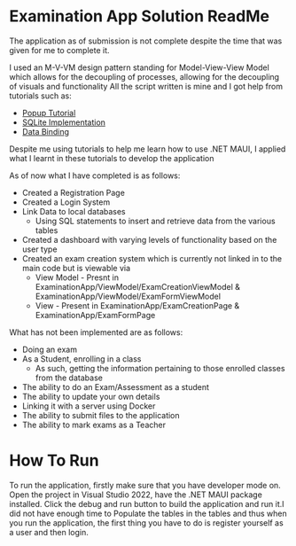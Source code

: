 # Examination App Solution ReadMe

The application as of submission is not complete despite the time that was given for me to complete it.

I used an M-V-VM design pattern standing for Model-View-View Model which allows for the decoupling of processes, allowing for the decoupling of visuals and functionality 
All the script written is mine and I got help from tutorials such as:
- [Popup Tutorial](https://www.youtube.com/watch?v=yM7opXlu-MU&ab_channel=GeraldVersluis)
- [SQLite Implementation](https://learn.microsoft.com/en-us/training/modules/store-local-data/)
- [Data Binding](https://www.youtube.com/watch?v=5Qga2pniN78&list=PLdo4fOcmZ0oUBAdL2NwBpDs32zwGqb9DY&index=7&ab_channel=dotnet)

Despite me using tutorials to help me learn how to use .NET MAUI, I applied what I learnt in these tutorials to develop the application

As of now what I have completed is as follows:
- Created a Registration Page
- Created a Login System
- Link Data to local databases
  * Using SQL statements to insert and retrieve data from the various tables
- Created a dashboard with varying levels of functionality based on the user type
- Created an exam creation system which is currently not linked in to the main code but is viewable via
   * View Model - Presnt in ExaminationApp/ViewModel/ExamCreationViewModel & ExaminationApp/ViewModel/ExamFormViewModel
   * View - Present in ExaminationApp/ExamCreationPage & ExaminationApp/ExamFormPage

What has not been implemented are as follows:
- Doing an exam
- As a Student, enrolling in a class
  * As such, getting the information pertaining to those enrolled classes from the database
- The ability to do an Exam/Assessment as a student
- The ability to update your own details
- Linking it with a server using Docker
- The ability to submit files to the application
- The ability to mark exams as a Teacher


# How To Run
To run the application, firstly make sure that you have developer mode on. Open the project in Visual Studio 2022, have the .NET MAUI package installed. Click the debug and run button to build the application and run it.I did not have enough time to Populate the tables in the tables and thus when you run the application, the first thing you have to do is register yourself as a user and then login.
